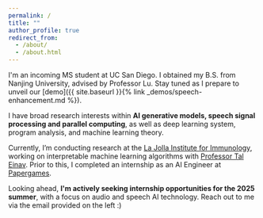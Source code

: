 ```yaml
---
permalink: /
title: ""
author_profile: true
redirect_from: 
  - /about/
  - /about.html
---
```

I'm an incoming MS student at UC San Diego. I obtained my B.S. from Nanjing University, advised by Professor Lu. Stay tuned as I prepare to unveil our [demo]({{ site.baseurl }}{% link _demos/speech-enhancement.md %}).

I have broad research interests within <strong>AI generative models, speech signal processing and parallel computing</strong>, as well as deep learning system, program analysis, and machine learning theory.

Currently, I’m conducting research at the [La Jolla Institute for Immunology](https://www.lji.org/), working on interpretable machine learning algorithms with [Professor Tal Einav](https://www.lji.org/labs/einav-lab/). Prior to this, I completed an internship as an AI Engineer at [Papergames](https://www.papegames.com/en).

Looking ahead, <strong>I'm actively seeking internship opportunities for the 2025 summer</strong>, with a focus on audio and speech AI technology. Reach out to me via the email provided on the left :)
